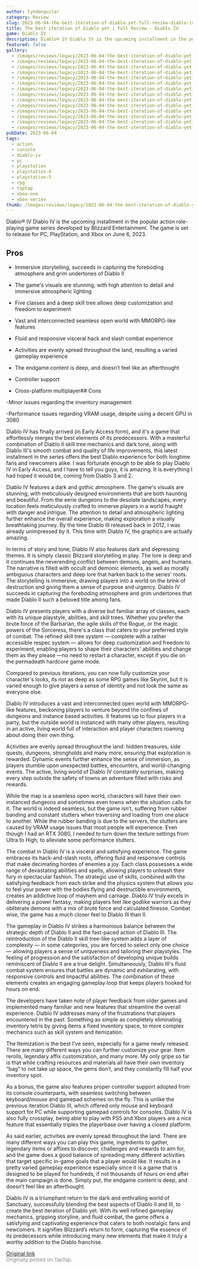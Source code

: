 ```yaml
---
author: lyndonguitar
category: Review
slug: 2023-06-04-the-best-iteration-of-diablo-yet-full-review-diablo-iv
title: The best iteration of Diablo yet | Full Review - Diablo IV
game: Diablo IV
description: Diablo® IV Diablo IV is the upcoming installment in the popular action role-playing game series developed by Blizzard Entertainment. The game is set to release for PC, PlayStation, and Xbox on June 6, 2023.
featured: false
gallery:
  - /images/reviews/legacy/2023-06-04-the-best-iteration-of-diablo-yet--full-review---diablo-iv-0.avif
  - /images/reviews/legacy/2023-06-04-the-best-iteration-of-diablo-yet--full-review---diablo-iv-1.avif
  - /images/reviews/legacy/2023-06-04-the-best-iteration-of-diablo-yet--full-review---diablo-iv-2.avif
  - /images/reviews/legacy/2023-06-04-the-best-iteration-of-diablo-yet--full-review---diablo-iv-3.avif
  - /images/reviews/legacy/2023-06-04-the-best-iteration-of-diablo-yet--full-review---diablo-iv-4.avif
  - /images/reviews/legacy/2023-06-04-the-best-iteration-of-diablo-yet--full-review---diablo-iv-5.avif
  - /images/reviews/legacy/2023-06-04-the-best-iteration-of-diablo-yet--full-review---diablo-iv-6.avif
  - /images/reviews/legacy/2023-06-04-the-best-iteration-of-diablo-yet--full-review---diablo-iv-7.avif
  - /images/reviews/legacy/2023-06-04-the-best-iteration-of-diablo-yet--full-review---diablo-iv-8.avif
  - /images/reviews/legacy/2023-06-04-the-best-iteration-of-diablo-yet--full-review---diablo-iv-9.avif
  - /images/reviews/legacy/2023-06-04-the-best-iteration-of-diablo-yet--full-review---diablo-iv-10.avif
  - /images/reviews/legacy/2023-06-04-the-best-iteration-of-diablo-yet--full-review---diablo-iv-11.avif
  - /images/reviews/legacy/2023-06-04-the-best-iteration-of-diablo-yet--full-review---diablo-iv-12.avif
  - /images/reviews/legacy/2023-06-04-the-best-iteration-of-diablo-yet--full-review---diablo-iv-13.avif
pubDate: 2023-06-04
tags:
  - action
  - console
  - diablo-iv
  - pc
  - playstation
  - playstation-4
  - playstation-5
  - rpg
  - taptap
  - xbox-one
  - xbox-series
thumb: /images/reviews/legacy/2023-06-04-the-best-iteration-of-diablo-yet--full-review---diablo-iv-0.avif
---
```


Diablo® IV
Diablo IV is the upcoming installment in the popular action role-playing game series developed by Blizzard Entertainment. The game is set to release for PC, PlayStation, and Xbox on June 6, 2023.




## Pros



- Immersive storytelling, succeeds in capturing the foreboding atmosphere and grim undertones of Diablo II


- The game's visuals are stunning, with high attention to detail and immersive atmospheric lighting


- Five classes and a deep skill tree allows deep customization and freedom to experiment


- Vast and interconnected seamless open world with MMORPG-like features


- Fluid and responsive visceral hack and slash combat experience


- Activities are evenly spread throughout the land, resulting a varied gameplay experience


- The endgame content is deep, and doesn’t feel like an afterthought


- Controller support


- Cross-platform multiplayer## Cons


-Minor issues regarding the inventory management

-Performance issues regarding VRAM usage, despite using a decent GPU in 3080

Diablo IV has finally arrived (in Early Access form), and it's a game that effortlessly merges the best elements of its predecessors. With a masterful combination of Diablo II skill tree mechanics and dark tone, along with Diablo III's smooth combat and quality of life improvements, this latest installment in the series offers the best Diablo experience for both longtime fans and newcomers alike. I was fortunate enough to be able to play Diablo IV in Early Access, and I have to tell you guys, it is amazing. It is everything I had hoped it would be, coming from Diablo 3 and 2.

Diablo IV features a dark and gothic atmosphere. The game's visuals are stunning, with meticulously designed environments that are both haunting and beautiful. From the eerie dungeons to the desolate landscapes, every location feels meticulously crafted to immerse players in a world fraught with danger and intrigue. The attention to detail and atmospheric lighting further enhance the overall experience, making exploration a visually breathtaking journey. By the time Diablo III released back in 2012, I was already unimpressed by it. This time with Diablo IV, the graphics are actually amazing.

In terms of story and tone, Diablo IV also features dark and depressing themes. It is simply classic Blizzard storytelling in play. The lore is deep and it continues the neverending conflict between demons, angels, and humans. The narrative is filled with occult and demonic elements, as well as morally ambiguous characters and deep lore that harken back to the series' roots. The storytelling is immersive, drawing players into a world on the brink of destruction and giving them a sense of purpose and urgency. Diablo IV succeeds in capturing the foreboding atmosphere and grim undertones that made Diablo II such a beloved title among fans.

Diablo IV presents players with a diverse but familiar array of classes, each with its unique playstyle, abilities, and skill trees. Whether you prefer the brute force of the Barbarian, the agile skills of the Rogue, or the magic powers of the Sorceress, there's a class that caters to your preferred style of combat. The refined skill tree system — complete with a rather accessible respec system — allows for deep customization and freedom to experiment, enabling players to shape their characters' abilities and change them as they please —no need to restart a character, except if you die on the permadeath hardcore game mode.

Compared to previous iterations, you can now fully customize your character's looks, its not as deep as some RPG games like Skyrim, but it is varied enough to give players a sense of identity and not look the same as everyone else.

Diablo IV introduces a vast and interconnected open world with MMORPG-like features, beckoning players to venture beyond the confines of dungeons and instance based activities. It features up to four players in a party, but the outside world is instanced with many other players, resulting in an active, living world full of interaction and player characters roaming about doing their own thing.

Activities are evenly spread throughout the land: hidden treasures, side quests, dungeons, strongholds and many more, ensuring that exploration is rewarded. Dynamic events further enhance the sense of immersion, as players stumble upon unexpected battles, encounters, and world-changing events. The active, living world of Diablo IV constantly surprises, making every step outside the safety of towns an adventure filled with risks and rewards.

While the map is a seamless open world, characters will have their own instanced dungeons and sometimes even towns when the situation calls for it. The world is indeed seamless, but the game isn’t, suffering from rubber banding and constant stutters when traversing and loading from one place to another. While the rubber banding is due to the servers, the stutters are caused by VRAM usage issues that most people will experience. Even though I had an RTX 3080, I needed to turn down the texture settings from Ultra to High, to alleviate some performance stutters.

The combat in Diablo IV is a visceral and satisfying experience. The game embraces its hack-and-slash roots, offering fluid and responsive controls that make decimating hordes of enemies a joy. Each class possesses a wide range of devastating abilities and spells, allowing players to unleash their fury in spectacular fashion. The strategic use of skills, combined with the satisfying feedback from each strike and the physics system that allows you to feel your power with the bodies flying and destructible environments, creates an addictive loop of mayhem and carnage. Diablo IV truly excels in delivering a power fantasy, making players feel like godlike warriors as they obliterate demons with a mix of brute force and calculated finesse. Combat wise, the game has a much closer feel to DIablo III than II.

The gameplay in Diablo IV strikes a harmonious balance between the strategic depth of Diablo II and the fast-paced action of Diablo III. The reintroduction of the Diablo II skill tree-like system adds a layer of complexity — in some categories, you are forced to select only one choice — allowing players a sense of uniqueness and tailoring their playstyles. The feeling of progression and the satisfaction of developing unique builds reminiscent of Diablo II are a true delight. Simultaneously, Diablo III's fluid combat system ensures that battles are dynamic and exhilarating, with responsive controls and impactful abilities. The combination of these elements creates an engaging gameplay loop that keeps players hooked for hours on end.

The developers have taken note of player feedback from older games and implemented many familiar and new features that streamline the overall experience. Diablo IV addresses many of the frustrations that players encountered in the past. Something as simple as completely eliminating inventory tetris by giving items a fixed inventory space, to more complex mechanics such as skill system and itemization.

The Itemization is the best I’ve seen, especially for a game newly released. There are many different ways you can further customize your gear. Item rerolls, legendary affix customization, and many more. My only gripe so far is that while crafting resources and materials all have their own inventory “bag” to not take up space, the gems don’t, and they constantly fill half your inventory spot.

As a bonus, the game also features proper controller support adopted from its console counterparts, with seamless switching between keyboard/mouse and gamepad schemes on the fly. This is unlike the previous iteration Diablo III, which offered only mouse and keyboard support for PC while supporting gamepad controls for consoles. Diablo IV is also fully crossplay, being able to play with PS5 and Xbox players are a nice feature that essentially triples the playerbase over having a closed platform.

As said earlier, activities are evenly spread throughout the land.  There are many different ways you can play this game, ingredients to gather, legendary items or affixes to discover, challenges and rewards to aim for, and the game does a good balance of spreading many different activities that target specific in-game goals that a player would like. It results in a pretty varied gameplay experience especially since it is a game that is designed to be played for hundreds, if not thousands of hours on end after the main campaign is done. Simply put, the endgame content is deep, and doesn’t feel like an afterthought.

Diablo IV is a triumphant return to the dark and enthralling world of Sanctuary, successfully blending the best aspects of Diablo II and III, to create the best iteration of Diablo yet. With its well refined gameplay mechanics, gripping storyline, and fluid combat, the game offers a satisfying and captivating experience that caters to both nostalgic fans and newcomers. It signifies Blizzard’s return to form, capturing the essence of its predecessors while introducing many new elements that make it truly a worthy addition to the Diablo franchise.

[Original link](https://www.taptap.io/post/5759601)<br><span style="font-size: 0.95em; color: #888;">Originally posted on TapTap.</span>